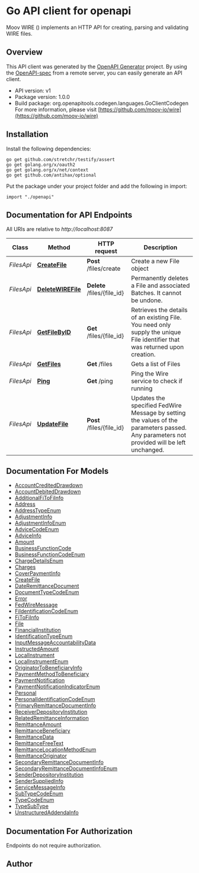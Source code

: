 # Go API client for openapi

Moov WIRE () implements an HTTP API for creating, parsing and validating WIRE files.

## Overview
This API client was generated by the [OpenAPI Generator](https://openapi-generator.tech) project.  By using the [OpenAPI-spec](https://www.openapis.org/) from a remote server, you can easily generate an API client.

- API version: v1
- Package version: 1.0.0
- Build package: org.openapitools.codegen.languages.GoClientCodegen
For more information, please visit [https://github.com/moov-io/wire](https://github.com/moov-io/wire)

## Installation

Install the following dependencies:
```
go get github.com/stretchr/testify/assert
go get golang.org/x/oauth2
go get golang.org/x/net/context
go get github.com/antihax/optional
```

Put the package under your project folder and add the following in import:
```golang
import "./openapi"
```

## Documentation for API Endpoints

All URIs are relative to *http://localhost:8087*

Class | Method | HTTP request | Description
------------ | ------------- | ------------- | -------------
*FilesApi* | [**CreateFile**](docs/FilesApi.md#createfile) | **Post** /files/create | Create a new File object
*FilesApi* | [**DeleteWIREFile**](docs/FilesApi.md#deletewirefile) | **Delete** /files/{file_id} | Permanently deletes a File and associated Batches. It cannot be undone.
*FilesApi* | [**GetFileByID**](docs/FilesApi.md#getfilebyid) | **Get** /files/{file_id} | Retrieves the details of an existing File. You need only supply the unique File identifier that was returned upon creation.
*FilesApi* | [**GetFiles**](docs/FilesApi.md#getfiles) | **Get** /files | Gets a list of Files
*FilesApi* | [**Ping**](docs/FilesApi.md#ping) | **Get** /ping | Ping the Wire service to check if running
*FilesApi* | [**UpdateFile**](docs/FilesApi.md#updatefile) | **Post** /files/{file_id} | Updates the specified FedWire Message by setting the values of the parameters passed. Any parameters not provided will be left unchanged.


## Documentation For Models

 - [AccountCreditedDrawdown](docs/AccountCreditedDrawdown.md)
 - [AccountDebitedDrawdown](docs/AccountDebitedDrawdown.md)
 - [AdditionalFiToFiInfo](docs/AdditionalFiToFiInfo.md)
 - [Address](docs/Address.md)
 - [AddressTypeEnum](docs/AddressTypeEnum.md)
 - [AdjustmentInfo](docs/AdjustmentInfo.md)
 - [AdjustmentInfoEnum](docs/AdjustmentInfoEnum.md)
 - [AdviceCodeEnum](docs/AdviceCodeEnum.md)
 - [AdviceInfo](docs/AdviceInfo.md)
 - [Amount](docs/Amount.md)
 - [BusinessFunctionCode](docs/BusinessFunctionCode.md)
 - [BusinessFunctionCodeEnum](docs/BusinessFunctionCodeEnum.md)
 - [ChargeDetailsEnum](docs/ChargeDetailsEnum.md)
 - [Charges](docs/Charges.md)
 - [CoverPaymentInfo](docs/CoverPaymentInfo.md)
 - [CreateFile](docs/CreateFile.md)
 - [DateRemittanceDocument](docs/DateRemittanceDocument.md)
 - [DocumentTypeCodeEnum](docs/DocumentTypeCodeEnum.md)
 - [Error](docs/Error.md)
 - [FedWireMessage](docs/FedWireMessage.md)
 - [FiIdentificationCodeEnum](docs/FiIdentificationCodeEnum.md)
 - [FiToFiInfo](docs/FiToFiInfo.md)
 - [File](docs/File.md)
 - [FinancialInstitution](docs/FinancialInstitution.md)
 - [IdentificationTypeEnum](docs/IdentificationTypeEnum.md)
 - [InputMessageAccountabilityData](docs/InputMessageAccountabilityData.md)
 - [InstructedAmount](docs/InstructedAmount.md)
 - [LocalInstrument](docs/LocalInstrument.md)
 - [LocalInstrumentEnum](docs/LocalInstrumentEnum.md)
 - [OriginatorToBeneficiaryInfo](docs/OriginatorToBeneficiaryInfo.md)
 - [PaymentMethodToBeneficiary](docs/PaymentMethodToBeneficiary.md)
 - [PaymentNotification](docs/PaymentNotification.md)
 - [PaymentNotificationIndicatorEnum](docs/PaymentNotificationIndicatorEnum.md)
 - [Personal](docs/Personal.md)
 - [PersonalIdentificationCodeEnum](docs/PersonalIdentificationCodeEnum.md)
 - [PrimaryRemittanceDocumentInfo](docs/PrimaryRemittanceDocumentInfo.md)
 - [ReceiverDepositoryInstitution](docs/ReceiverDepositoryInstitution.md)
 - [RelatedRemittanceInformation](docs/RelatedRemittanceInformation.md)
 - [RemittanceAmount](docs/RemittanceAmount.md)
 - [RemittanceBeneficiary](docs/RemittanceBeneficiary.md)
 - [RemittanceData](docs/RemittanceData.md)
 - [RemittanceFreeText](docs/RemittanceFreeText.md)
 - [RemittanceLocationMethodEnum](docs/RemittanceLocationMethodEnum.md)
 - [RemittanceOriginator](docs/RemittanceOriginator.md)
 - [SecondaryRemittanceDocumentInfo](docs/SecondaryRemittanceDocumentInfo.md)
 - [SecondaryRemittanceDocumentInfoEnum](docs/SecondaryRemittanceDocumentInfoEnum.md)
 - [SenderDepositoryInstitution](docs/SenderDepositoryInstitution.md)
 - [SenderSuppliedInfo](docs/SenderSuppliedInfo.md)
 - [ServiceMessageInfo](docs/ServiceMessageInfo.md)
 - [SubTypeCodeEnum](docs/SubTypeCodeEnum.md)
 - [TypeCodeEnum](docs/TypeCodeEnum.md)
 - [TypeSubType](docs/TypeSubType.md)
 - [UnstructuredAddendaInfo](docs/UnstructuredAddendaInfo.md)


## Documentation For Authorization
 Endpoints do not require authorization.


## Author



